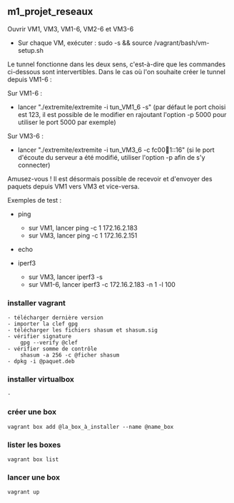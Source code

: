 ## m1_projet_reseaux

Ouvrir VM1, VM3, VM1-6, VM2-6 et VM3-6
- Sur chaque VM, exécuter : sudo -s && source /vagrant/bash/vm-setup.sh

Le tunnel fonctionne dans les deux sens, c'est-à-dire que les commandes ci-dessous sont intervertibles.
Dans le cas où l'on souhaite créer le tunnel depuis VM1-6 :

Sur VM1-6 :
- lancer "./extremite/extremite -i tun_VM1_6 -s"
(par défaut le port choisi est 123, il est possible de le modifier en rajoutant l'option -p 5000 pour utiliser le port 5000 par exemple)

Sur VM3-6 :
- lancer "./extremite/extremite -i tun_VM3_6 -c fc00:1234:1::16"
(si le port d'écoute du serveur a été modifié, utiliser l'option -p afin de s'y connecter)

Amusez-vous ! Il est désormais possible de recevoir et d'envoyer des paquets depuis VM1 vers VM3 et vice-versa.

Exemples de test :

- ping
  - sur VM1, lancer ping -c 1 172.16.2.183
  - sur VM3, lancer ping -c 1 172.16.2.151

- echo

- iperf3
    - sur VM3, lancer iperf3 -s
    - sur VM1-6, lancer iperf3 -c 172.16.2.183 -n 1 -l 100

### installer vagrant
    - télécharger dernière version
    - importer la clef gpg
    - télécharger les fichiers shasum et shasum.sig
    - vérifier signature
        gpg --verify @clef
    - vérifier somme de contrôle
        shasum -a 256 -c @ficher shasum
    - dpkg -i @paquet.deb

### installer virtualbox
    - 

### créer une box
    vagrant box add @la_box_à_installer --name @name_box

### lister les boxes
    vagrant box list

### lancer une box
    vagrant up
